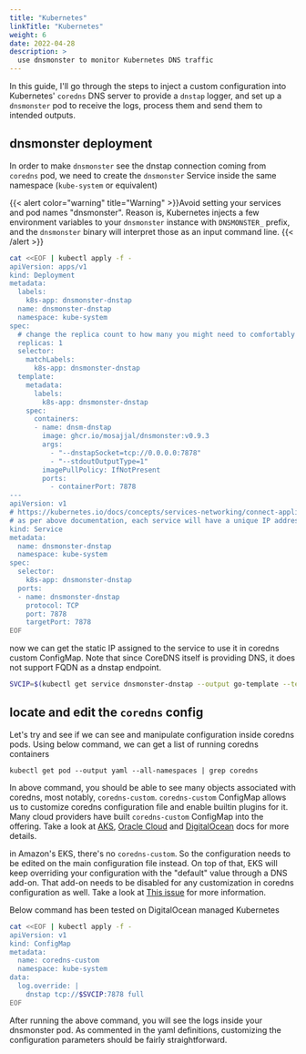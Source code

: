 ```yaml
---
title: "Kubernetes"
linkTitle: "Kubernetes"
weight: 6
date: 2022-04-28
description: >
  use dnsmonster to monitor Kubernetes DNS traffic
---
```


In this guide, I'll go through the steps to inject a custom configuration into Kubernetes' `coredns` DNS server to provide a `dnstap` logger, and set up a `dnsmonster` pod to receive the logs, process them and send them to intended outputs. 

## dnsmonster deployment

In order to make `dnsmonster` see the dnstap connection coming from `coredns` pod, we need to create the `dnsmonster` Service inside the same namespace (`kube-system` or equivalent)

{{< alert color="warning" title="Warning" >}}Avoid setting your services and pod names "dnsmonster". Reason is, Kubernetes injects a few environment variables to your `dnsmonster` instance with `DNSMONSTER_` prefix, and the `dnsmonster` binary will interpret those as an input command line. {{< /alert >}}


```bash
cat <<EOF | kubectl apply -f -
apiVersion: apps/v1
kind: Deployment
metadata:
  labels:
    k8s-app: dnsmonster-dnstap
  name: dnsmonster-dnstap
  namespace: kube-system
spec:
  # change the replica count to how many you might need to comfortably ingest the data
  replicas: 1
  selector:
    matchLabels:
      k8s-app: dnsmonster-dnstap
  template:
    metadata:
      labels:
        k8s-app: dnsmonster-dnstap
    spec:
      containers:
      - name: dnsm-dnstap
        image: ghcr.io/mosajjal/dnsmonster:v0.9.3
        args: 
          - "--dnstapSocket=tcp://0.0.0.0:7878"
          - "--stdoutOutputType=1"
        imagePullPolicy: IfNotPresent
        ports:
          - containerPort: 7878
---
apiVersion: v1
# https://kubernetes.io/docs/concepts/services-networking/connect-applications-service/#creating-a-service
# as per above documentation, each service will have a unique IP address that won't change for the lifespan of the service
kind: Service
metadata:
  name: dnsmonster-dnstap
  namespace: kube-system
spec:
  selector:
    k8s-app: dnsmonster-dnstap
  ports:
  - name: dnsmonster-dnstap
    protocol: TCP
    port: 7878
    targetPort: 7878
EOF
```

now we can get the static IP assigned to the service to use it in coredns custom ConfigMap. Note that since CoreDNS itself is providing DNS, it does not support FQDN as a dnstap endpoint. 

```bash
SVCIP=$(kubectl get service dnsmonster-dnstap --output go-template --template='{{.spec.clusterIP}}')
```

## locate and edit the `coredns` config

Let's try and see if we can see and manipulate configuration inside coredns pods. Using below command, we can get a list of running coredns containers

`kubectl get pod --output yaml --all-namespaces | grep coredns`

In above command, you should be able to see many objects associated with coredns, most notably, `coredns-custom`. `coredns-custom` ConfigMap allows us to customize coredns configuration file and enable builtin plugins for it. Many cloud providers have built `coredns-custom` ConfigMap into the offering. Take a look at [AKS](https://docs.microsoft.com/en-us/azure/aks/coredns-custom), [Oracle Cloud](https://docs.oracle.com/en-us/iaas/Content/ContEng/Tasks/contengconfiguringdnsserver.htm) and [DigitalOcean](https://docs.digitalocean.com/products/kubernetes/how-to/customize-coredns/) docs for more details. 

in Amazon's EKS, there's no `coredns-custom`. So the configuration needs to be edited on the main configuration file instead. On top of that, EKS will keep overriding your configuration with the "default" value through a DNS add-on. That add-on needs to be disabled for any customization in coredns configuration as well. Take a look at [This issue](https://github.com/aws/containers-roadmap/issues/1159) for more information. 

Below command has been tested on DigitalOcean managed Kubernetes

```bash
cat <<EOF | kubectl apply -f -
apiVersion: v1
kind: ConfigMap
metadata:
  name: coredns-custom
  namespace: kube-system
data:
  log.override: |
    dnstap tcp://$SVCIP:7878 full
EOF
```

After running the above command, you will see the logs inside your dnsmonster pod. As commented in the yaml definitions, customizing the configuration parameters should be fairly straightforward. 

